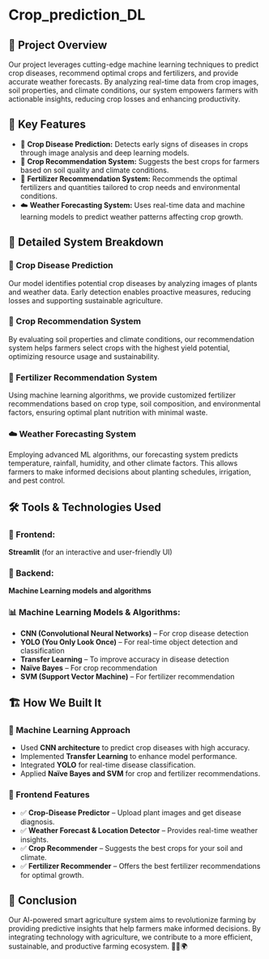 # Crop_prediction_DL


<h2>🚀 Project Overview</h2>
<p>Our project leverages cutting-edge machine learning techniques to predict crop diseases, recommend optimal crops and fertilizers, and provide accurate weather forecasts. By analyzing real-time data from crop images, soil properties, and climate conditions, our system empowers farmers with actionable insights, reducing crop losses and enhancing productivity.</p>

<h2>🌱 Key Features</h2>
<ul>
    <li>🌿 <b>Crop Disease Prediction:</b> Detects early signs of diseases in crops through image analysis and deep learning models.</li>
    <li>🌾 <b>Crop Recommendation System:</b> Suggests the best crops for farmers based on soil quality and climate conditions.</li>
    <li>🌱 <b>Fertilizer Recommendation System:</b> Recommends the optimal fertilizers and quantities tailored to crop needs and environmental conditions.</li>
    <li>☁️ <b>Weather Forecasting System:</b> Uses real-time data and machine learning models to predict weather patterns affecting crop growth.</li>
</ul>

<h2>📌 Detailed System Breakdown</h2>
<h3>🌿 Crop Disease Prediction</h3>
<p>Our model identifies potential crop diseases by analyzing images of plants and weather data. Early detection enables proactive measures, reducing losses and supporting sustainable agriculture.</p>

<h3>🌾 Crop Recommendation System</h3>
<p>By evaluating soil properties and climate conditions, our recommendation system helps farmers select crops with the highest yield potential, optimizing resource usage and sustainability.</p>

<h3>🌱 Fertilizer Recommendation System</h3>
<p>Using machine learning algorithms, we provide customized fertilizer recommendations based on crop type, soil composition, and environmental factors, ensuring optimal plant nutrition with minimal waste.</p>

<h3>☁️ Weather Forecasting System</h3>
<p>Employing advanced ML algorithms, our forecasting system predicts temperature, rainfall, humidity, and other climate factors. This allows farmers to make informed decisions about planting schedules, irrigation, and pest control.</p>

<h2>🛠 Tools & Technologies Used</h2>
<h3>🎨 Frontend:</h3>
<p><b>Streamlit</b> (for an interactive and user-friendly UI)</p>

<h3>🔧 Backend:</h3>
<p><b>Machine Learning models and algorithms</b></p>

<h3>📊 Machine Learning Models & Algorithms:</h3>
<ul>
    <li><b>CNN (Convolutional Neural Networks)</b> – For crop disease detection</li>
    <li><b>YOLO (You Only Look Once)</b> – For real-time object detection and classification</li>
    <li><b>Transfer Learning</b> – To improve accuracy in disease detection</li>
    <li><b>Naïve Bayes</b> – For crop recommendation</li>
    <li><b>SVM (Support Vector Machine)</b> – For fertilizer recommendation</li>
</ul>

<h2>🏗 How We Built It</h2>
<h3>🤖 Machine Learning Approach</h3>
<ul>
    <li>Used <b>CNN architecture</b> to predict crop diseases with high accuracy.</li>
    <li>Implemented <b>Transfer Learning</b> to enhance model performance.</li>
    <li>Integrated <b>YOLO</b> for real-time disease classification.</li>
    <li>Applied <b>Naïve Bayes and SVM</b> for crop and fertilizer recommendations.</li>
</ul>

<h3>🎨 Frontend Features</h3>
<ul>
    <li>✅ <b>Crop-Disease Predictor</b> – Upload plant images and get disease diagnosis.</li>
    <li>✅ <b>Weather Forecast & Location Detector</b> – Provides real-time weather insights.</li>
    <li>✅ <b>Crop Recommender</b> – Suggests the best crops for your soil and climate.</li>
    <li>✅ <b>Fertilizer Recommender</b> – Offers the best fertilizer recommendations for optimal growth.</li>
</ul>

<h2>🎯 Conclusion</h2>
<p>Our AI-powered smart agriculture system aims to revolutionize farming by providing predictive insights that help farmers make informed decisions. By integrating technology with agriculture, we contribute to a more efficient, sustainable, and productive farming ecosystem. 🌱🚜🌍</p>


